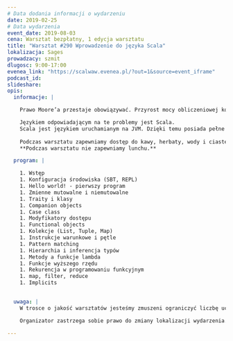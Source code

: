```yaml
---
# Data dodania informacji o wydarzeniu
date: 2019-02-25
# Data wydarzenia
event_date: 2019-08-03
cena: Warsztat bezpłatny, 1 edycja warsztatu
title: "Warsztat #290 Wprowadzenie do języka Scala"
lokalizacja: Sages
prowadzacy: szmit
dlugosc: 9:00-17:00
evenea_link: "https://scalwaw.evenea.pl/?out=1&source=event_iframe"
podcast_id:
slideshare:
opis:
  informacje: |

    Prawo Moore’a przestaje obowiązywać. Przyrost mocy obliczeniowej kolejnych generacji sprzętu nie zaspokaja rosnących potrzeb współczesnych systemów. Rozwiązaniem jest projektowanie aplikacji w taki sposób, by były wysoce współbieżne i umożliwiały skalowanie horyzontalne. Potrzebujemy języka, który ułatwi nam budowanie takich systemów.

    Językiem odpowiadającym na te problemy jest Scala.
    Scala jest językiem uruchamianym na JVM. Dzięki temu posiada pełne wsparcie dla bibliotek ze środowiska Javy. Łączy paradygmat funkcyjny i obiektowy. Funkcyjność pozwala na łatwiejsze zrównoleglanie operacji i bardziej formalne zapisywanie przepływu danych. Obiektowość natomiast często okazuje się bardziej naturalna w modelowaniu domeny systemu. Scala posiada rozbudowany system typowania, dzięki czemu wiele błędów może być wykrytych na etapie kompilacji. Jest językiem niezwykle rozszerzalnym, co umożliwia powstawanie wyspecjalizowanych DSL oraz ciekawych bibliotek zmieniających oblicze języka. Istnieje dojrzały ekosystem bibliotek, które umożliwiają budowanie aplikacji rozproszonych.
  
    Podczas warsztatu zapewniamy dostęp do kawy, herbaty, wody i ciastek.
    **Podczas warsztatu nie zapewniamy lunchu.**

  program: |

    1. Wstęp
    1. Konfiguracja środowiska (SBT, REPL)
    1. Hello world! - pierwszy program
    1. Zmienne mutowalne i niemutowalne
    1. Traity i klasy
    1. Companion objects
    1. Case class
    1. Modyfikatory dostępu
    1. Functional objects
    1. Kolekcje (List, Tuple, Map)
    1. Instrukcje warunkowe i pętle
    1. Pattern matching
    1. Hierarchia i inferencja typów
    1. Metody a funkcje lambda
    1. Funkcje wyższego rzędu
    1. Rekurencja w programowaniu funkcyjnym
    1. map, filter, reduce
    1. Implicits

 
  uwaga: |
    W trosce o jakość warsztatów jesteśmy zmuszeni ograniczyć liczbę uczestników. **Kwalifikacja odbywa się na podstawie odpowiedzi udzielonych w formularzu zgłoszeniowym oraz - w dalszym kroku - kolejności zgłoszeń.** Potwierdzenie udziału w warsztatach wraz z instrukcją przygotowania środowiska otrzymasz najpóźniej na 7 dni przed planowaną datą wydarzenia. 

    Organizator zastrzega sobie prawo do zmiany lokalizacji wydarzenia. 

---
```

